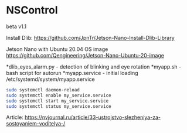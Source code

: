 # NSControl
beta v1.1

Install Dlib:
<https://github.com/JpnTr/Jetson-Nano-Install-Dlib-Library>

Jetson Nano with Ubuntu 20.04 OS image
<https://github.com/Qengineering/Jetson-Nano-Ubuntu-20-image>

*dlib_eyes_alarm.py - detection of blinking and eye rotation 
*myapp.sh - bash script for autorun 
*myapp.service - initial loading /etc/systemd/system/myapp.service 

```bash
sudo systemctl daemon-reload
sudo systemctl enable my_service.service
sudo systemctl start my_service.service
sudo systemctl status my_service.service
```

Article:
<https://nvjournal.ru/article/33-ustrojstvo-slezheniya-za-sostoyaniem-voditelya-/>
